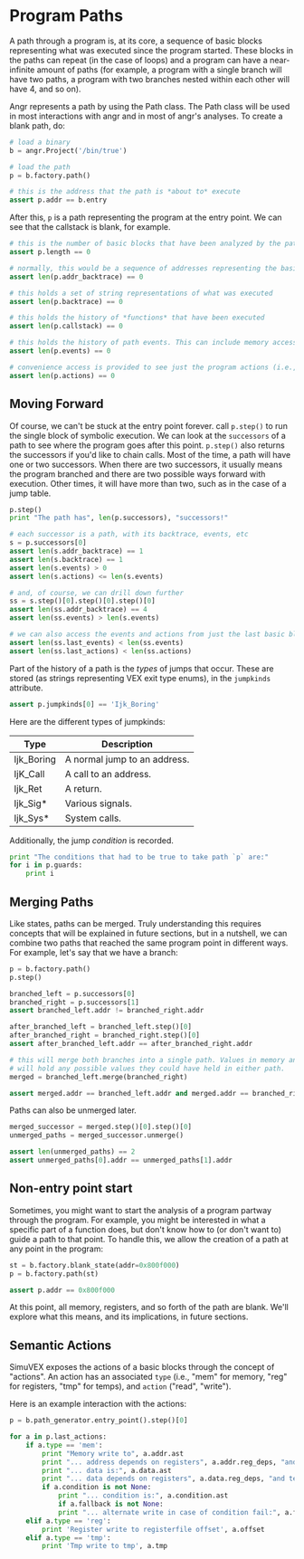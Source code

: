 # Program Paths

A path through a program is, at its core, a sequence of basic blocks representing what was executed since the program started.
These blocks in the paths can repeat (in the case of loops) and a program can have a near-infinite amount of paths (for example, a program with a single branch will have two paths, a program with two branches nested within each other will have 4, and so on).

Angr represents a path by using the Path class.
The Path class will be used in most interactions with angr and in most of angr's analyses.
To create a blank path, do:

```python
# load a binary
b = angr.Project('/bin/true')

# load the path
p = b.factory.path()

# this is the address that the path is *about to* execute
assert p.addr == b.entry
```

After this, `p` is a path representing the program at the entry point.
We can see that the callstack is blank, for example.

```python
# this is the number of basic blocks that have been analyzed by the path
assert p.length == 0

# normally, this would be a sequence of addresses representing the basic blocks that were executed
assert len(p.addr_backtrace) == 0

# this holds a set of string representations of what was executed
assert len(p.backtrace) == 0

# this holds the history of *functions* that have been executed
assert len(p.callstack) == 0

# this holds the history of path events. This can include memory accesses by the program, logging statements by the analysis core, and so forth
assert len(p.events) == 0

# convenience access is provided to see just the program actions (i.e., memory accesses)
assert len(p.actions) == 0
```

## Moving Forward

Of course, we can't be stuck at the entry point forever. call `p.step()` to run the single block of symbolic execution.
We can look at the `successors` of a path to see where the program goes after this point. `p.step()` also returns the successors if you'd like to chain calls.
Most of the time, a path will have one or two successors. When there are two successors, it usually means the program branched and there are two possible ways forward with execution. Other times, it will have more than two, such as in the case of a jump table.

```python
p.step()
print "The path has", len(p.successors), "successors!"

# each successor is a path, with its backtrace, events, etc
s = p.successors[0]
assert len(s.addr_backtrace) == 1
assert len(s.backtrace) == 1
assert len(s.events) > 0
assert len(s.actions) <= len(s.events)

# and, of course, we can drill down further
ss = s.step()[0].step()[0].step()[0]
assert len(ss.addr_backtrace) == 4
assert len(ss.events) > len(s.events)

# we can also access the events and actions from just the last basic block
assert len(ss.last_events) < len(ss.events)
assert len(ss.last_actions) < len(ss.actions)
```

Part of the history of a path is the *types* of jumps that occur.
These are stored (as strings representing VEX exit type enums), in the `jumpkinds` attribute.

```python
assert p.jumpkinds[0] == 'Ijk_Boring'
```

Here are the different types of jumpkinds:

| Type | Description |
|------|-------------|
| Ijk_Boring | A normal jump to an address. |
| IjK_Call | A call to an address. |
| Ijk_Ret | A return. |
| Ijk_Sig* | Various signals. |
| Ijk_Sys* | System calls. |

Additionally, the jump *condition* is recorded.

```python
print "The conditions that had to be true to take path `p` are:"
for i in p.guards:
	print i
```

## Merging Paths

Like states, paths can be merged.
Truly understanding this requires concepts that will be explained in future sections, but in a nutshell, we can combine two paths that reached the same program point in different ways.
For example, let's say that we have a branch:

```python
p = b.factory.path()
p.step()

branched_left = p.successors[0]
branched_right = p.successors[1]
assert branched_left.addr != branched_right.addr

after_branched_left = branched_left.step()[0]
after_branched_right = branched_right.step()[0]
assert after_branched_left.addr == after_branched_right.addr

# this will merge both branches into a single path. Values in memory and registers
# will hold any possible values they could have held in either path.
merged = branched_left.merge(branched_right)

assert merged.addr == branched_left.addr and merged.addr == branched_right.addr
```

Paths can also be unmerged later.

```python
merged_successor = merged.step()[0].step()[0]
unmerged_paths = merged_successor.unmerge()

assert len(unmerged_paths) == 2
assert unmerged_paths[0].addr == unmerged_paths[1].addr
```

## Non-entry point start

Sometimes, you might want to start the analysis of a program partway through the program.
For example, you might be interested in what a specific part of a function does, but don't know how to (or don't want to) guide a path to that point.
To handle this, we allow the creation of a path at any point in the program:

```python
st = b.factory.blank_state(addr=0x800f000)
p = b.factory.path(st)

assert p.addr == 0x800f000
```

At this point, all memory, registers, and so forth of the path are blank.
We'll explore what this means, and its implications, in future sections.

## Semantic Actions

SimuVEX exposes the actions of a basic blocks through the concept of "actions".
An action has an associated `type` (i.e., "mem" for memory, "reg" for registers, "tmp" for temps), and `action` ("read", "write").

Here is an example interaction with the actions:

```python
p = b.path_generator.entry_point().step()[0]

for a in p.last_actions:
	if a.type == 'mem':
		print "Memory write to", a.addr.ast
		print "... address depends on registers", a.addr.reg_deps, "and temps", a.addr.tmp_deps
		print "... data is:", a.data.ast
		print "... data depends on registers", a.data.reg_deps, "and temps", a.data.tmp_deps
		if a.condition is not None:
			print "... condition is:", a.condition.ast
			if a.fallback is not None:
			print "... alternate write in case of condition fail:", a.fallback.ast
	elif a.type == 'reg':
		print 'Register write to registerfile offset', a.offset
	elif a.type == 'tmp':
		print 'Tmp write to tmp', a.tmp
```

